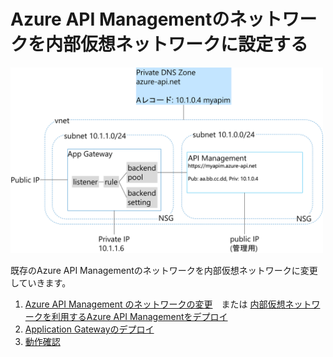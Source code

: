 # Azure API Managementのネットワークを内部仮想ネットワークに設定する


<img src="images/apim-internal-vnet-arch.png" width="500px" />

既存のAzure API Managementのネットワークを内部仮想ネットワークに変更していきます。

1. [Azure API Management のネットワークの変更](./apim-update-network.md)　または [内部仮想ネットワークを利用するAzure API Managementをデプロイ](./apim-deploy-vnet-internal.md)
2. [Application Gatewayのデプロイ](./setup-appgw.md)
3. [動作確認](./validate-apim-vnet-internal.md)